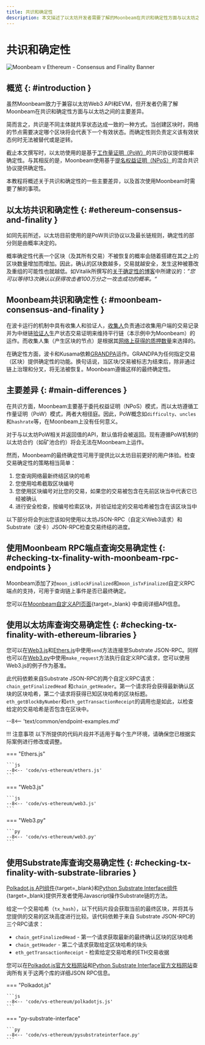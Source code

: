 ```yaml
---
title: 共识和确定性
description: 本文描述了以太坊开发者需要了解的Moonbeam在共识和确定性方面与以太坊之间的主要差异。
---
```


# 共识和确定性

![Moonbeam v Ethereum - Consensus and Finality Banner](/images/builders/get-started/eth-compare/consensus-finality-banner.png)

## 概览 {: #introduction } 

虽然Moonbeam致力于兼容以太坊Web3 API和EVM，但开发者仍需了解Moonbeam在共识和确定性方面与以太坊之间的主要差异。

简而言之，共识是不同主体就共享状态达成一致的一种方式。当创建区块时，网络的节点需要决定哪个区块将会代表下一个有效状态。而确定性则负责定义该有效状态何时无法被替代或是逆转。

截止本文撰写时，以太坊使用的是基于[工作量证明（PoW）](https://ethereum.org/en/developers/docs/consensus-mechanisms/pow/)的共识协议提供概率确定性。与其相反的是，Moonbeam使用基于[提名权益证明（NPoS）](https://wiki.polkadot.network/docs/learn-consensus)的混合共识协议提供确定性。

本教程将概述关于共识和确定性的一些主要差异，以及首次使用Moonbeam时需要了解的事项。

## 以太坊共识和确定性 {: #ethereum-consensus-and-finality } 

如同先前所述，以太坊目前使用的是PoW共识协议以及最长链规则，确定性的部分则是由概率决定的。

概率确定性代表一个区块（及其所有交易）不被恢复的概率会随着搭建在其之上的区块数量增加而增加。因此，确认的区块数越多，交易就越安全，发生这种被篡改及重组的可能性也就越低。如Vitalik所撰写的[关于确定性的博客](https://blog.ethereum.org/2016/05/09/on-settlement-finality/)中所建议的：_”您可以等待13次确认以获得攻击者100万分之一攻击成功的概率。“_

## Moonbeam共识和确定性 {: #moonbeam-consensus-and-finality } 

在波卡运行的机制中具有收集人和验证人，[收集人](https://wiki.polkadot.network/docs/en/learn-collator)负责通过收集用户端的交易记录并为中继链[验证人](https://wiki.polkadot.network/docs/en/learn-validator)生产状态交易证明来维持平行链（本示例中为Moonbeam）的运作。而收集人集（产生区块的节点）是根据其[网络上获得的质押数量](/learn/features/consensus/)来选择的。

在确定性方面，波卡和Kusama依赖[GRANDPA](https://wiki.polkadot.network/docs/learn-consensus#finality-gadget-grandpa)运作。GRANDPA为任何指定交易（区块）提供确定性的功能。换句话说，当区块/交易被标志为结束后，除非通过链上治理和分叉，将无法被恢复。Moonbeam遵循这样的最终确定性。

## 主要差异 {: #main-differences } 

在共识方面，Moonbeam主要基于委托权益证明（NPoS）模式，而以太坊遵循工作量证明（PoW）模式，两者大相径庭。因此，PoW概念如`difficulty`、`uncles`和`hashrate`等，在Moonbeam上没有任何意义。

对于与以太坊PoW相关并返回值的API，默认值将会被返回。现有遵循PoW机制的以太坊合约（如矿池合约）将会无法在Moonbeam上运作。

然而，Moonbeam的最终确定性可用于提供比以太坊目前更好的用户体验。检查交易确定性的策略相当简单：

 1. 您查询网络最新终结区块的哈希
 2. 您使用哈希截取区块编号
 3. 您使用区块编号对比您的交易，如果您的交易被包含在先前区块当中代表它已经被确认
 4. 进行安全检查，按编号检索区块，并验证给定的交易哈希被包含在该区块当中

以下部分将会列出您该如何使用以太坊JSON-RPC（自定义Web3请求）和Substrate（波卡）JSON-RPC检查交易终结的进度。

## 使用Moonbeam RPC端点查询交易确定性 {: #checking-tx-finality-with-moonbeam-rpc-endpoints }

Moonbeam添加了对`moon_isBlockFinalized`和`moon_isTxFinalized`自定义RPC端点的支持，可用于查询链上事件是否已最终确定。

您可以在[Moonbeam自定义API页面](/builders/build/moonbeam-custom-api#finality-rpc-endpoints){target=_blank} 中查阅详细API信息。

## 使用以太坊库查询交易确定性 {: #checking-tx-finality-with-ethereum-libraries } 

您可以在[Web3.js](https://web3js.readthedocs.io/)和[Ethers.js](https://docs.ethers.io/)中使用`send`方法连接至Substrate JSON-RPC。同样也可以在[Web3.py](https://web3py.readthedocs.io/)中使用`make_request`方法执行自定义RPC请求，您可以使用Web3.js的例子作为基准。

此代码依赖来自Substrate JSON-RPC的两个自定义RPC请求：`chain_getFinalizedHead` 和`chain_getHeader`。第一个请求将会获得最新确认区块的区块哈希，第二个请求将获得已知区块哈希的区块标题。 `eth_getBlockByNumber`和`eth_getTransactionReceipt`的调用也是如此，以检查给定的交易哈希是否包含在区块中。

--8<-- 'text/common/endpoint-examples.md'

!!! 注意事项
    以下所提供的代码片段并不适用于每个生产环境，请确保您已根据实际案例进行修改或调整。

=== "Ethers.js"

    ```js
    --8<-- 'code/vs-ethereum/ethers.js'
    ```

=== "Web3.js"

    ```js
    --8<-- 'code/vs-ethereum/web3.js'
    ```

=== "Web3.py"

    ```py
    --8<-- 'code/vs-ethereum/web3.py'
    ```

## 使用Substrate库查询交易确定性 {: #checking-tx-finality-with-substrate-libraries }

[Polkadot.js API组件](/builders/build/substrate-api/polkadot-js-api){target=_blank}和[Python Substrate Interface组件](/builders/build/substrate-api/py-substrate-interface){target=_blank}提供开发者使用Javascript操作Substrate链的方法。

给定一个交易哈希（`tx_hash`），以下代码片段会获取当前的最终区块，并将其与您提供的交易的区块高度进行比较。该代码依赖于来自 Substrate JSON-RPC的三个RPC请求：

- `chain_getFinalizedHead` - 第一个请求获取最新的最终确认区块的区块哈希
- `chain_getHeader` - 第二个请求获取给定区块哈希的块头
- `eth_getTransactionReceipt` - 检索给定交易哈希的ETH交易收据

您可以在[Polkadot.js官方文档网站](https://polkadot.js.org/docs/substrate/rpc)和[Python Substrate Interface官方文档网站](https://polkascan.github.io/py-substrate-interface/)查询所有关于这两个库的详细JSON RPC信息。

=== "Polkadot.js"

    ```js
    --8<-- 'code/vs-ethereum/polkadotjs.js'
    ```

=== "py-substrate-interface"

    ```py
    --8<-- 'code/vs-ethereum/pysubstrateinterface.py'
    ```